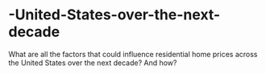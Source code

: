 # -United-States-over-the-next-decade
What are all the factors that could influence residential home prices across the United States over the next decade? And how?
